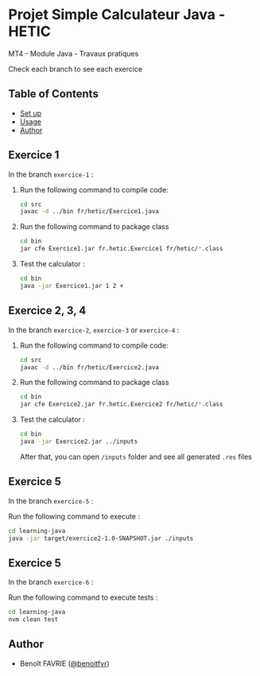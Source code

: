 # Projet Simple Calculateur Java - HETIC

MT4 - Module Java - Travaux pratiques

Check each branch to see each exercice

## Table of Contents

- [Set up](#setup)
- [Usage](#usage)
- [Author](#author)

## Exercice 1

In the branch `exercice-1` :

1. Run the following command to compile code:

   ```bash
   cd src
   javac -d ../bin fr/hetic/Exercice1.java
   ```

2. Run the following command to package class

   ```bash
   cd bin
   jar cfe Exercice1.jar fr.hetic.Exercice1 fr/hetic/*.class
   ```

3. Test the calculator :

   ```bash
   cd bin
   java -jar Exercice1.jar 1 2 +
   ```

## Exercice 2, 3, 4

In the branch `exercice-2`, `exercice-3` or `exercice-4` :

1. Run the following command to compile code:

   ```bash
   cd src
   javac -d ../bin fr/hetic/Exercice2.java
   ```

2. Run the following command to package class

   ```bash
   cd bin
   jar cfe Exercice2.jar fr.hetic.Exercice2 fr/hetic/*.class
   ```

3. Test the calculator :

   ```bash
   cd bin
   java -jar Exercice2.jar ../inputs
   ```

   After that, you can open `/inputs` folder and see all generated `.res` files

## Exercice 5

In the branch `exercice-5` :

Run the following command to execute :
```bash
cd learning-java
java -jar target/exercice2-1.0-SNAPSHOT.jar ./inputs
```

## Exercice 5

In the branch `exercice-6` :

Run the following command to execute tests :
```bash
cd learning-java
nvm clean test
```

## Author

- Benoît FAVRIE ([@benoitfvr](https://github.com/benoitfvr))<br />
